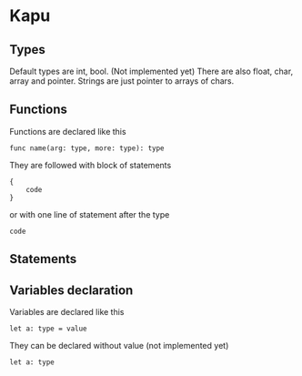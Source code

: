 # Kapu
## Types
Default types are int, bool.
(Not implemented yet) There are also float, char, array and pointer.
Strings are just pointer to arrays of chars.
## Functions
Functions are declared like this
```
func name(arg: type, more: type): type 
```
They are followed with block of statements
```
{
    code
}
```
or with one line of statement after the type
```
code
```
## Statements
## Variables declaration
Variables are declared like this
```
let a: type = value
```
They can be declared without value (not implemented yet)
```
let a: type
```
